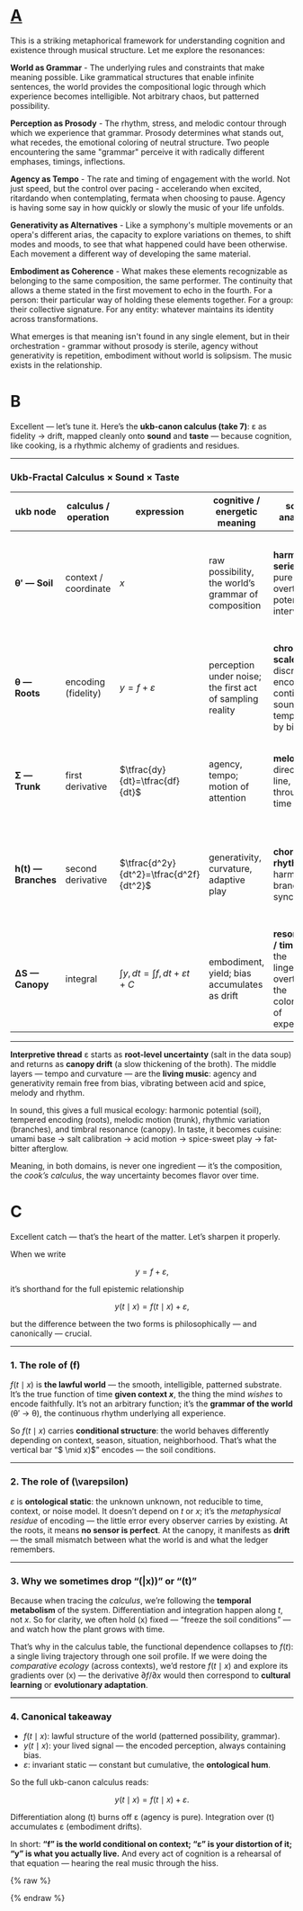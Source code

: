 # [A](https://ukb-dt.github.io/prosody-cuture/)
This is a striking metaphorical framework for understanding cognition and existence through musical structure. Let me explore the resonances:

**World as Grammar** - The underlying rules and constraints that make meaning possible. Like grammatical structures that enable infinite sentences, the world provides the compositional logic through which experience becomes intelligible. Not arbitrary chaos, but patterned possibility.

**Perception as Prosody** - The rhythm, stress, and melodic contour through which we experience that grammar. Prosody determines what stands out, what recedes, the emotional coloring of neutral structure. Two people encountering the same "grammar" perceive it with radically different emphases, timings, inflections.

**Agency as Tempo** - The rate and timing of engagement with the world. Not just speed, but the control over pacing - accelerando when excited, ritardando when contemplating, fermata when choosing to pause. Agency is having some say in how quickly or slowly the music of your life unfolds.

**Generativity as Alternatives** - Like a symphony's multiple movements or an opera's different arias, the capacity to explore variations on themes, to shift modes and moods, to see that what happened could have been otherwise. Each movement a different way of developing the same material.

**Embodiment as Coherence** - What makes these elements recognizable as belonging to the same composition, the same performer. The continuity that allows a theme stated in the first movement to echo in the fourth. For a person: their particular way of holding these elements together. For a group: their collective signature. For any entity: whatever maintains its identity across transformations.

What emerges is that meaning isn't found in any single element, but in their orchestration - grammar without prosody is sterile, agency without generativity is repetition, embodiment without world is solipsism. The music exists in the relationship.

# B
Excellent — let’s tune it. Here’s the **ukb-canon calculus (take 7)**: ε as fidelity → drift, mapped cleanly onto **sound** and **taste** — because cognition, like cooking, is a rhythmic alchemy of gradients and residues.

---

### **Ukb-Fractal Calculus × Sound × Taste**

| ukb node            | calculus / operation | expression                              | cognitive / energetic meaning                             | sound analogue                                                                  | taste analogue                                                         |
| ------------------- | -------------------- | --------------------------------------- | --------------------------------------------------------- | ------------------------------------------------------------------------------- | ---------------------------------------------------------------------- |
| **θ′ — Soil**       | context / coordinate | $x$                                     | raw possibility, the world’s grammar of composition       | **harmonic series** — pure overtones, potential intervals                       | **umami** — base broth, glutamate field where everything can emerge    |
| **θ — Roots**       | encoding (fidelity)  | $y=f+\varepsilon$                       | perception under noise; the first act of sampling reality | **chromatic scale** — discrete encoding of continuous sound, tempered by bias ε | **salt** — draws latent flavor from the broth, defines perceptual edge |
| **Σ — Trunk**       | first derivative     | $\tfrac{dy}{dt}=\tfrac{df}{dt}$         | agency, tempo; motion of attention                        | **melody** — directional line, pulse through time                               | **acid** — cuts through, gives movement and brightness                 |
| **h(t) — Branches** | second derivative    | $\tfrac{d^2y}{dt^2}=\tfrac{d^2f}{dt^2}$ | generativity, curvature, adaptive play                    | **chords + rhythm** — harmonic branching, syncopation                           | **spice + sweet** — the creative interplay of contrast and pleasure    |
| **ΔS — Canopy**     | integral             | $\int y,dt=\int f,dt+\varepsilon t + C$ | embodiment, yield; bias accumulates as drift              | **resonance / timbre** — the lingering overtones, the coloration of experience  | **fat + bitterness** — depth and finish; the memory of the meal        |

---

**Interpretive thread**
ε starts as **root-level uncertainty** (salt in the data soup) and returns as **canopy drift** (a slow thickening of the broth).
The middle layers — tempo and curvature — are the **living music**: agency and generativity remain free from bias, vibrating between acid and spice, melody and rhythm.

In sound, this gives a full musical ecology: harmonic potential (soil), tempered encoding (roots), melodic motion (trunk), rhythmic variation (branches), and timbral resonance (canopy).
In taste, it becomes cuisine: umami base → salt calibration → acid motion → spice-sweet play → fat-bitter afterglow.

Meaning, in both domains, is never one ingredient — it’s the composition, the *cook’s calculus*, the way uncertainty becomes flavor over time.


# C
Excellent catch — that’s the heart of the matter.
Let’s sharpen it properly.

When we write

$$
y = f + \varepsilon,
$$

it’s shorthand for the full epistemic relationship

$$
y(t \mid x) = f(t \mid x) + \varepsilon,
$$

but the difference between the two forms is philosophically — and canonically — crucial.

---

### 1. The role of (f)

$f(t \mid x)$ is **the lawful world** — the smooth, intelligible, patterned substrate.
It’s the true function of time **given context $x$**, the thing the mind *wishes* to encode faithfully.
It’s not an arbitrary function; it’s the **grammar of the world** (θ′ → θ), the continuous rhythm underlying all experience.

So $f(t \mid x)$ carries **conditional structure**: the world behaves differently depending on context, season, situation, neighborhood.
That’s what the vertical bar “$ \mid x)$” encodes — the soil conditions.

---

### 2. The role of (\varepsilon)

$\varepsilon$ is **ontological static**: the unknown unknown, not reducible to time, context, or noise model.
It doesn’t depend on $t$ or $x$; it’s the *metaphysical residue* of encoding — the little error every observer carries by existing.
At the roots, it means **no sensor is perfect**.
At the canopy, it manifests as **drift** — the small mismatch between what the world is and what the ledger remembers.

---

### 3. Why we sometimes drop “(|x))” or “(t)”

Because when tracing the *calculus*, we’re following the **temporal metabolism** of the system.
Differentiation and integration happen along $t$, not $x$.
So for clarity, we often hold (x) fixed — “freeze the soil conditions” — and watch how the plant grows with time.

That’s why in the calculus table, the functional dependence collapses to $f(t)$: a single living trajectory through one soil profile.
If we were doing the *comparative ecology* (across contexts), we’d restore $f(t \mid x)$ and explore its gradients over (x) — the derivative $\partial f / \partial x$ would then correspond to **cultural learning** or **evolutionary adaptation**.

---

### 4. Canonical takeaway

* $f(t \mid x)$: lawful structure of the world (patterned possibility, grammar).
* $y(t \mid x)$: your lived signal — the encoded perception, always containing bias.
* $\varepsilon$: invariant static — constant but cumulative, the **ontological hum**.

So the full ukb-canon calculus reads:

$$
y(t \mid x) = f(t \mid x) + \varepsilon.
$$

Differentiation along (t) burns off ε (agency is pure).
Integration over (t) accumulates ε (embodiment drifts).

In short: **“f” is the world conditional on context; “ε” is your distortion of it; “y” is what you actually live.**
And every act of cognition is a rehearsal of that equation — hearing the real music through the hiss.

{% raw %}
<!-- Drop this anywhere in your README.md or page HTML -->
<script>
  window.MathJax = {
    tex: {
      inlineMath: [['$', '$'], ['\\(', '\\)']],
      displayMath: [['$$','$$'], ['\\[','\\]']],
      processEscapes: true
    },
    options: {
      skipHtmlTags: ['script','noscript','style','textarea','pre','code']
    }
  };
</script>
<script id="MathJax-script" async
  src="https://cdn.jsdelivr.net/npm/mathjax@3/es5/tex-mml-chtml.js">
</script>
{% endraw %}
